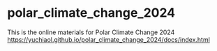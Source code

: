 # polar_climate_change_2024
This is the online materials for Polar Climate Change 2024
https://yuchiaol.github.io/polar_climate_change_2024/docs/index.html

